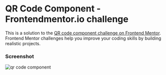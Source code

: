 # QR Code Component - Frontendmentor.io challenge
 
 This is a solution to the [QR code component challenge on Frontend Mentor](https://www.frontendmentor.io/challenges/qr-code-component-iux_sIO_H). Frontend Mentor challenges help you improve your coding skills by building realistic projects. 
 
 ### Screenshot
 
![qr code component](https://user-images.githubusercontent.com/76779409/173219635-de4c234a-c5f7-4eed-9b5e-26df12efc96c.png)
